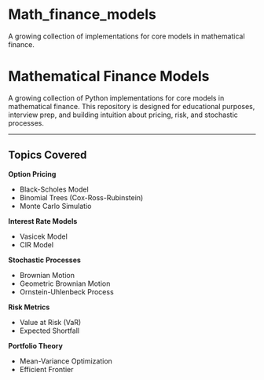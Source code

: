 # Math_finance_models
A growing collection of implementations for core models in mathematical finance.

# Mathematical Finance Models

A growing collection of Python implementations for core models in mathematical finance. This repository is designed for educational purposes, interview prep, and building intuition about pricing, risk, and stochastic processes.

---

## Topics Covered

 **Option Pricing**
  - Black-Scholes Model
  - Binomial Trees (Cox-Ross-Rubinstein)
  - Monte Carlo Simulatio
    
**Interest Rate Models**
  - Vasicek Model
  - CIR Model
    
**Stochastic Processes**
  - Brownian Motion
  - Geometric Brownian Motion
  - Ornstein-Uhlenbeck Process
    
**Risk Metrics**
  - Value at Risk (VaR)
  - Expected Shortfall
    
**Portfolio Theory**
  - Mean-Variance Optimization
  - Efficient Frontier
